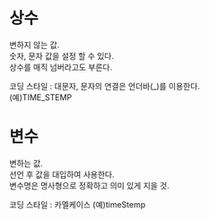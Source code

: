 # 상수

변하지 않는 값.  
숫자, 문자 값을 설정 할 수 있다.  
상수를 매직 넘버라고도 부른다.

코딩 스타일 : 대문자, 문자의 연결은 언더바(_)를 이용한다.  
(예)TIME_STEMP

# 변수

변하는 값.  
선언 후 값을 대입하여 사용한다.  
변수명은 명사형으로 정확하고 의미 있게 지을 것.

코딩 스타일 : 카멜케이스
(예)timeStemp


